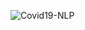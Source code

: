 ![Covid19-NLP](https://user-images.githubusercontent.com/38336855/93944050-d9daa100-fd01-11ea-9c86-bf90e9232a97.png)
